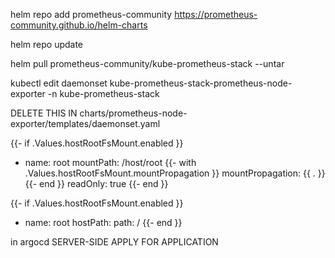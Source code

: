 helm repo add prometheus-community https://prometheus-community.github.io/helm-charts

helm repo update

helm pull prometheus-community/kube-prometheus-stack --untar

kubectl edit daemonset kube-prometheus-stack-prometheus-node-exporter -n kube-prometheus-stack

DELETE THIS IN charts/prometheus-node-exporter/templates/daemonset.yaml


{{- if .Values.hostRootFsMount.enabled }}
- name: root
  mountPath: /host/root
  {{- with .Values.hostRootFsMount.mountPropagation }}
  mountPropagation: {{ . }}
  {{- end }}
  readOnly: true
{{- end }}


{{- if .Values.hostRootFsMount.enabled }}
- name: root
  hostPath:
    path: /
{{- end }}




in argocd SERVER-SIDE APPLY FOR APPLICATION